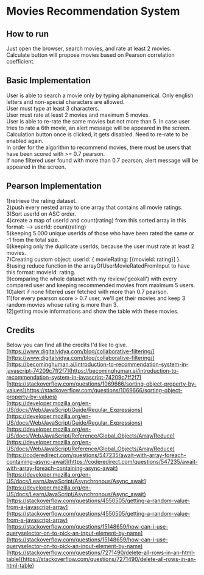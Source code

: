 # Movies Recommendation System

## How to run
Just open the browser, search movies, and rate at least 2 movies. <br />
Calculate button will propose movies based on Pearson correlation coefficient.

## Basic Implementation
User is able to search a movie only by typing alphanumerical. Only english letters and non-special characters are allowed.<br />
User must type at least 3 characters.<br />
User must rate at least 2 movies and maximum 5 movies.<br />
User is able to re-rate the same movies but not more than 5. In case user tries to rate a 6th movie, an alert message will be appeared in the screen.<br />
Calculation button once is clicked, it gets disabled. Need to re-rate to be enabled again.<br />
In order for the algorithm to recommend movies, there must be users that have been scored with >= 0.7 pearson.<br />
If none filtered user found with more than 0.7 pearson, alert message will be appeared in the screen.<br />

## Pearson Implementation
1)retrieve the rating dataset.<br />
2)push every nested array to one array that contains all movie ratings.<br />
3)Sort userId on ASC order.<br />
4)create a map of userId and count(rating) from this sorted array in this format: --> userId: count(rating)<br />
5)keeping 5.000 unique userIds of those who have been rated the same or -1 from the total size.<br />
6)keeping only the duplicate userIds, because the user must rate at least 2 movies.<br />
7)Creating custom object: userId: { movieRating: [{movieId: rating}] }.<br />
8)using reduce function in the arrayOfUserMovieRatedFromInput to have this format: movieId: rating.<br />
9)comparing the whole dataset with my review('geokall') with every compared user and keeping recommended movies from maximum 5 users.<br />
10)alert if none filtered user fetched with more than 0.7 pearson.<br />
11)for every pearson score > 0.7 user, we'll get their movies and keep 3 random movies whose rating is more than 3.<br />
12)getting movie informations and show the table with these movies.<br />

## Credits

Below you can find all the credits I'd like to give. <br />
[https://www.digitalvidya.com/blog/collaborative-filtering/](https://www.digitalvidya.com/blog/collaborative-filtering/) <br/>
[https://becominghuman.ai/introduction-to-recommendation-system-in-javascript-74209c7ff2f7](https://becominghuman.ai/introduction-to-recommendation-system-in-javascript-74209c7ff2f7) <br/>
[https://stackoverflow.com/questions/1069666/sorting-object-property-by-values](https://stackoverflow.com/questions/1069666/sorting-object-property-by-values) <br/>
[https://developer.mozilla.org/en-US/docs/Web/JavaScript/Guide/Regular_Expressions](https://developer.mozilla.org/en-US/docs/Web/JavaScript/Guide/Regular_Expressions) <br/>
[https://developer.mozilla.org/en-US/docs/Web/JavaScript/Reference/Global_Objects/Array/Reduce](https://developer.mozilla.org/en-US/docs/Web/JavaScript/Reference/Global_Objects/Array/Reduce) <br/>
[https://coderedirect.com/questions/547235/await-with-array-foreach-containing-async-await](https://coderedirect.com/questions/547235/await-with-array-foreach-containing-async-await) <br/>
[https://developer.mozilla.org/en-US/docs/Learn/JavaScript/Asynchronous/Async_await](https://developer.mozilla.org/en-US/docs/Learn/JavaScript/Asynchronous/Async_await) <br/>
[https://stackoverflow.com/questions/4550505/getting-a-random-value-from-a-javascript-array](https://stackoverflow.com/questions/4550505/getting-a-random-value-from-a-javascript-array) <br/>
[https://stackoverflow.com/questions/15148659/how-can-i-use-queryselector-on-to-pick-an-input-element-by-name](https://stackoverflow.com/questions/15148659/how-can-i-use-queryselector-on-to-pick-an-input-element-by-name) <br/>
[https://stackoverflow.com/questions/7271490/delete-all-rows-in-an-html-table](https://stackoverflow.com/questions/7271490/delete-all-rows-in-an-html-table) <br/>